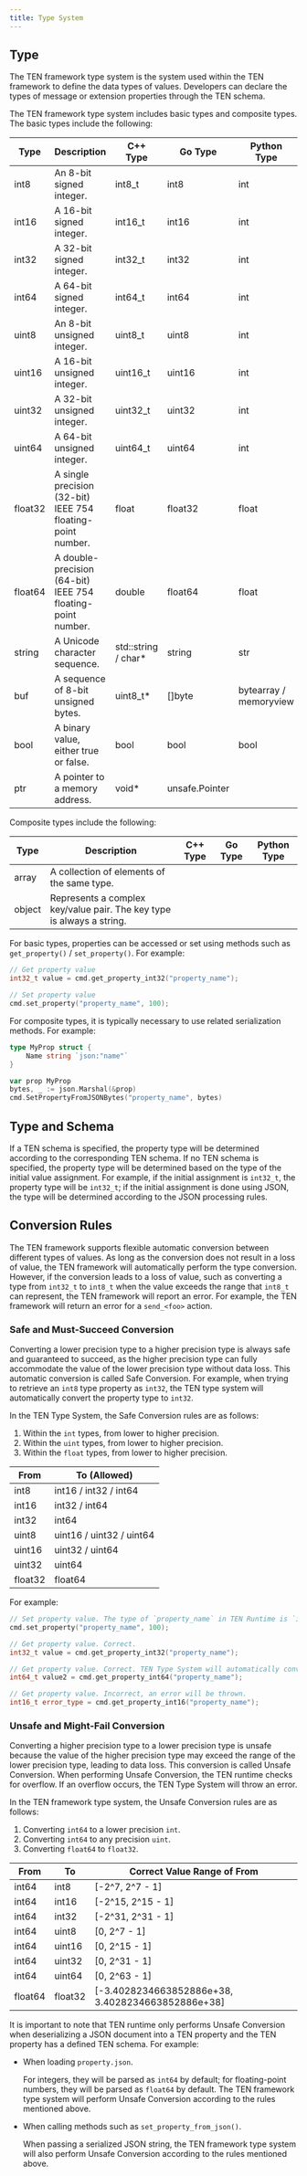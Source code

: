 ```yaml
---
title: Type System
---
```


## Type

The TEN framework type system is the system used within the TEN framework to define the data types of values. Developers can declare the types of message or extension properties through the TEN schema.

The TEN framework type system includes basic types and composite types. The basic types include the following:

| Type    | Description                                                 | C++ Type             | Go Type        | Python Type            |
| ------- | ----------------------------------------------------------- | -------------------- | -------------- | ---------------------- |
| int8    | An 8-bit signed integer.                                    | int8_t               | int8           | int                    |
| int16   | A 16-bit signed integer.                                    | int16_t              | int16          | int                    |
| int32   | A 32-bit signed integer.                                    | int32_t              | int32          | int                    |
| int64   | A 64-bit signed integer.                                    | int64_t              | int64          | int                    |
| uint8   | An 8-bit unsigned integer.                                  | uint8_t              | uint8          | int                    |
| uint16  | A 16-bit unsigned integer.                                  | uint16_t             | uint16         | int                    |
| uint32  | A 32-bit unsigned integer.                                  | uint32_t             | uint32         | int                    |
| uint64  | A 64-bit unsigned integer.                                  | uint64_t             | uint64         | int                    |
| float32 | A single precision (32-bit) IEEE 754 floating-point number. | float                | float32        | float                  |
| float64 | A double-precision (64-bit) IEEE 754 floating-point number. | double               | float64        | float                  |
| string  | A Unicode character sequence.                               | std::string / char\* | string         | str                    |
| buf     | A sequence of 8-bit unsigned bytes.                         | uint8_t\*            | \[\]byte       | bytearray / memoryview |
| bool    | A binary value, either true or false.                       | bool                 | bool           | bool                   |
| ptr     | A pointer to a memory address.                              | void\*               | unsafe.Pointer |                        |

Composite types include the following:

| Type   | Description                                                           | C++ Type | Go Type | Python Type |
| ------ | --------------------------------------------------------------------- | -------- | ------- | ----------- |
| array  | A collection of elements of the same type.                            |          |         |             |
| object | Represents a complex key/value pair. The key type is always a string. |          |         |             |

For basic types, properties can be accessed or set using methods such as `get_property()` / `set_property()`. For example:

```cpp
// Get property value
int32_t value = cmd.get_property_int32("property_name");

// Set property value
cmd.set_property("property_name", 100);
```

For composite types, it is typically necessary to use related serialization methods. For example:

```go
type MyProp struct {
    Name string `json:"name"`
}

var prop MyProp
bytes, _ := json.Marshal(&prop)
cmd.SetPropertyFromJSONBytes("property_name", bytes)
```

## Type and Schema

If a TEN schema is specified, the property type will be determined according to the corresponding TEN schema. If no TEN schema is specified, the property type will be determined based on the type of the initial value assignment. For example, if the initial assignment is `int32_t`, the property type will be `int32_t`; if the initial assignment is done using JSON, the type will be determined according to the JSON processing rules.

## Conversion Rules

The TEN framework supports flexible automatic conversion between different types of values. As long as the conversion does not result in a loss of value, the TEN framework will automatically perform the type conversion. However, if the conversion leads to a loss of value, such as converting a type from `int32_t` to `int8_t` when the value exceeds the range that `int8_t` can represent, the TEN framework will report an error. For example, the TEN framework will return an error for a `send_<foo>` action.

### Safe and Must-Succeed Conversion

Converting a lower precision type to a higher precision type is always safe and guaranteed to succeed, as the higher precision type can fully accommodate the value of the lower precision type without data loss. This automatic conversion is called Safe Conversion. For example, when trying to retrieve an `int8` type property as `int32`, the TEN type system will automatically convert the property type to `int32`.

In the TEN Type System, the Safe Conversion rules are as follows:

1. Within the `int` types, from lower to higher precision.
2. Within the `uint` types, from lower to higher precision.
3. Within the `float` types, from lower to higher precision.

| From    | To (Allowed)             |
| ------- | ------------------------ |
| int8    | int16 / int32 / int64    |
| int16   | int32 / int64            |
| int32   | int64                    |
| uint8   | uint16 / uint32 / uint64 |
| uint16  | uint32 / uint64          |
| uint32  | uint64                   |
| float32 | float64                  |

For example:

```cpp
// Set property value. The type of `property_name` in TEN Runtime is `int32`.
cmd.set_property("property_name", 100);

// Get property value. Correct.
int32_t value = cmd.get_property_int32("property_name");

// Get property value. Correct. TEN Type System will automatically convert the type to `int64`.
int64_t value2 = cmd.get_property_int64("property_name");

// Get property value. Incorrect, an error will be thrown.
int16_t error_type = cmd.get_property_int16("property_name");
```

### Unsafe and Might-Fail Conversion

Converting a higher precision type to a lower precision type is unsafe because the value of the higher precision type may exceed the range of the lower precision type, leading to data loss. This conversion is called Unsafe Conversion. When performing Unsafe Conversion, the TEN runtime checks for overflow. If an overflow occurs, the TEN Type System will throw an error.

In the TEN framework type system, the Unsafe Conversion rules are as follows:

1. Converting `int64` to a lower precision `int`.
2. Converting `int64` to any precision `uint`.
3. Converting `float64` to `float32`.

| From    | To      | Correct Value Range of From                         |
| ------- | ------- | --------------------------------------------------- |
| int64   | int8    | \[-2^7, 2^7 - 1\]                                   |
| int64   | int16   | \[-2^15, 2^15 - 1\]                                 |
| int64   | int32   | \[-2^31, 2^31 - 1\]                                 |
| int64   | uint8   | \[0, 2^7 - 1\]                                      |
| int64   | uint16  | \[0, 2^15 - 1\]                                     |
| int64   | uint32  | \[0, 2^31 - 1\]                                     |
| int64   | uint64  | \[0, 2^63 - 1\]                                     |
| float64 | float32 | \[-3.4028234663852886e+38, 3.4028234663852886e+38\] |

It is important to note that TEN runtime only performs Unsafe Conversion when deserializing a JSON document into a TEN property and the TEN property has a defined TEN schema. For example:

- When loading `property.json`.

  For integers, they will be parsed as `int64` by default; for floating-point numbers, they will be parsed as `float64` by default. The TEN framework type system will perform Unsafe Conversion according to the rules mentioned above.

- When calling methods such as `set_property_from_json()`.

  When passing a serialized JSON string, the TEN framework type system will also perform Unsafe Conversion according to the rules mentioned above.

